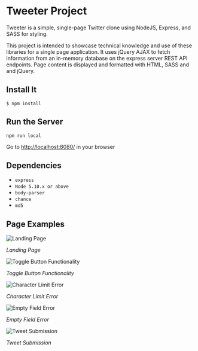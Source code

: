 # Tweeter Project

Tweeter is a simple, single-page Twitter clone using NodeJS, Express, and SASS for styling. 

This project is intended to showcase technical knowledge and use of these libraries for a single page application. It uses jQuery AJAX to fetch information from an in-memory database on the express server REST API endpoints. Page content is displayed and formatted with HTML, SASS and and jQuery.

## Install It

```$ npm install```

## Run the Server

```npm run local```

Go to <http://localhost:8080/> in your browser

## Dependencies

- ```express```
- ```Node 5.10.x or above```
- ```body-parser```
- ```chance```
- ```md5```

## Page Examples

![Landing Page](https://user-images.githubusercontent.com/8649801/116008380-74210100-a5d1-11eb-9dd8-2e7c7010765e.gif)

*Landing Page*

![Toggle Button Functionality](https://user-images.githubusercontent.com/8649801/116008517-396b9880-a5d2-11eb-96fc-da1d7db397a6.gif)

*Toggle Button Functionality*

![Character Limit Error](https://user-images.githubusercontent.com/8649801/116008545-628c2900-a5d2-11eb-8a8b-e46a9c550a01.gif)

*Character Limit Error*

![Empty Field Error](https://user-images.githubusercontent.com/8649801/116008560-720b7200-a5d2-11eb-82bb-5078935b8a43.gif)

*Empty Field Error*

![Tweet Submission](https://user-images.githubusercontent.com/8649801/116008570-79328000-a5d2-11eb-92a5-cda6f10ba14e.gif)

*Tweet Submission*







